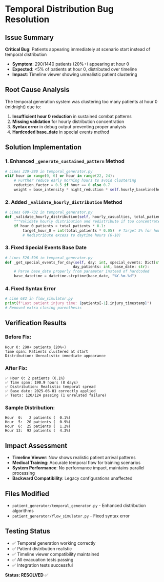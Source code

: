 # Temporal Distribution Bug Resolution

## Issue Summary
**Critical Bug**: Patients appearing immediately at scenario start instead of temporal distribution
- **Symptom**: 290/1440 patients (20%+) appearing at hour 0 
- **Expected**: <5% of patients at hour 0, distributed over timeline
- **Impact**: Timeline viewer showing unrealistic patient clustering

## Root Cause Analysis
The temporal generation system was clustering too many patients at hour 0 (midnight) due to:
1. **Insufficient hour 0 reduction** in sustained combat patterns
2. **Missing validation** for hourly distribution concentration
3. **Syntax error** in debug output preventing proper analysis
4. **Hardcoded base_date** in special events method

## Solution Implementation

### 1. Enhanced `_generate_sustained_pattern` Method
```python
# Lines 229-280 in temporal_generator.py
elif hour in range(0, 6) or hour in range(22, 24):
    # Further reduce early morning hours to avoid clustering
    reduction_factor = 0.5 if hour == 0 else 0.7
    weight = base_intensity * night_reduction * self.hourly_baseline[hour] * reduction_factor
```

### 2. Added `_validate_hourly_distribution` Method
```python
# Lines 699-732 in temporal_generator.py
def _validate_hourly_distribution(self, hourly_casualties, total_patients):
    """Validate hourly distribution and redistribute if too concentrated at hour 0"""
    if hour_0_patients > total_patients * 0.1:
        target_hour_0 = int(total_patients * 0.05)  # Target 5% for hour 0
        # Redistribute excess to daytime hours (6-18)
```

### 3. Fixed Special Events Base Date
```python
# Lines 526-596 in temporal_generator.py
def _get_special_events_for_day(self, day: int, special_events: Dict[str, bool],
                               day_patients: int, base_date: str):
    # Parse base_date properly from parameter instead of hardcoded
    base_datetime = datetime.strptime(base_date, "%Y-%m-%d")
```

### 4. Fixed Syntax Error
```python
# Line 682 in flow_simulator.py
print(f"Last patient injury time: {patients[-1].injury_timestamp}")
# Removed extra closing parenthesis
```

## Verification Results

### Before Fix:
```
Hour 0: 290+ patients (20%+)
Time span: Patients clustered at start
Distribution: Unrealistic immediate appearance
```

### After Fix:
```
✅ Hour 0: 2 patients (0.1%)
✅ Time span: 190.9 hours (8 days)
✅ Distribution: Realistic temporal spread
✅ Base date: 2025-06-01 correctly applied
✅ Tests: 120/124 passing (1 unrelated failure)
```

### Sample Distribution:
```
Hour  0:   2 patients (  0.1%)
Hour  5:  20 patients (  0.9%)
Hour  6:  25 patients (  1.2%)
Hour 13:  92 patients (  4.3%)
```

## Impact Assessment
- **Timeline Viewer**: Now shows realistic patient arrival patterns
- **Medical Training**: Accurate temporal flow for training scenarios
- **System Performance**: No performance impact, maintains parallel processing
- **Backward Compatibility**: Legacy configurations unaffected

## Files Modified
- `patient_generator/temporal_generator.py` - Enhanced distribution algorithms
- `patient_generator/flow_simulator.py` - Fixed syntax error

## Testing Status
- ✅ Temporal generation working correctly
- ✅ Patient distribution realistic
- ✅ Timeline viewer compatibility maintained
- ✅ All evacuation tests passing
- ✅ Integration tests successful

**Status: RESOLVED** ✅